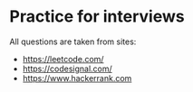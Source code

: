 # Practice for interviews

All questions are taken from sites:
* https://leetcode.com/
* https://codesignal.com/
* https://www.hackerrank.com
